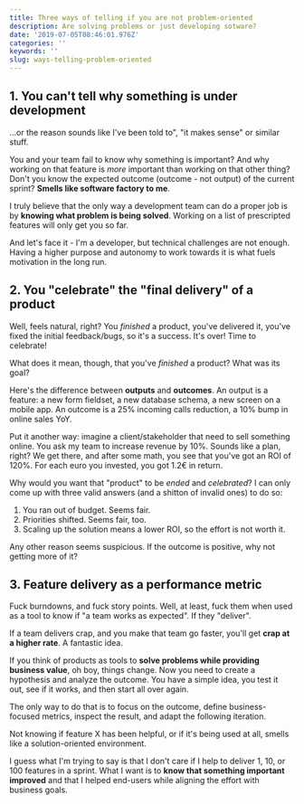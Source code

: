 ```yaml
---
title: Three ways of telling if you are not problem-oriented
description: Are solving problems or just developing sotware?
date: '2019-07-05T08:46:01.976Z'
categories: ''
keywords: ''
slug: ways-telling-problem-oriented
---
```


## 1. You can't tell why something is under development

...or the reason sounds like I've been told to", "it makes sense" or similar stuff.

You and your team fail to know why something is important? And why working on that feature is _more_ important than working on that other thing? Don't you know the expected outcome (outcome - not output) of the current sprint? **Smells like software factory to me**.

I truly believe that the only way a development team can do a proper job is by **knowing what problem is being solved**. Working on a list of prescripted features will only get you so far.

And let's face it - I'm a developer, but technical challenges are not enough. Having a higher purpose and autonomy to work towards it is what fuels motivation in the long run.


## 2. You "celebrate" the "final delivery" of a product

Well, feels natural, right? You *finished* a product, you've delivered it, you've fixed the initial feedback/bugs, so it's a success. It's over! Time to celebrate!

What does it mean, though, that you've *finished* a product? What was its goal?

Here's the difference between **outputs** and **outcomes**. An output is a feature: a new form fieldset, a new database schema, a new screen on a mobile app. An outcome is a 25% incoming calls reduction, a 10% bump in online sales YoY.

Put it another way: imagine a client/stakeholder that need to sell something online. You ask my team to increase revenue by 10%. Sounds like a plan, right? We get there, and after some math, you see that you've got an ROI of 120%. For each euro you invested, you got 1.2€ in return. 

Why would you want that "product" to be _ended_ and _celebrated_? I can only come up with three valid answers (and a shitton of invalid ones) to do so:

1. You ran out of budget. Seems fair.
2. Priorities shifted. Seems fair, too.
3. Scaling up the solution means a lower ROI, so the effort is not worth it.

Any other reason seems suspicious. If the outcome is positive, why not getting more of it?


## 3. Feature delivery as a performance metric

Fuck burndowns, and fuck story points. Well, at least, fuck them when used as a tool to know if "a team works as expected". If they "deliver".

If a team delivers crap, and you make that team go faster, you'll get **crap at a higher rate**. A fantastic idea.

If you think of products as tools to **solve problems while providing business value**, oh boy, things change. Now you need to create a hypothesis and analyze the outcome. You have a simple idea, you test it out, see if it works, and then start all over again.

The only way to do that is to focus on the outcome, define business-focused metrics, inspect the result, and adapt the following iteration.

Not knowing if feature X has been helpful, or if it's being used at all, smells like a solution-oriented environment.

I guess what I'm trying to say is that I don't care if I help to deliver 1, 10, or 100 features in a sprint. What I want is to **know that something important improved** and that I helped end-users while aligning the effort with business goals.
